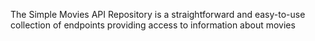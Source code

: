 The Simple Movies API Repository is a straightforward and easy-to-use collection of endpoints providing access to information about movies
